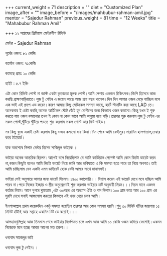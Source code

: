 +++
current_weight = 71
description = ""
diet = "Customized Plan"
image_after = ""
image_before = "/images/mahbubur-rahman-amil.jpg"
mentor = "Sajedur Rahman"
previous_weight = 81
time = "12 Weeks"
title = "Mahabubur Rahman Amil"

+++
১২ সপ্তাহের প্রিমিয়াম মেন্টরশীপ রিভিউ

মেন্টর - Sajedur Rahman

পূর্বের ওজন: ৮১ কেজি

বতর্মান ওজন: ৭১কেজি

কমেছে প্রায়: ১০ কেজি

হাইট : ৫.৭ ইঞ্চি

এটা কোন রিভিউ পোস্ট না জাস্ট একটা কৃতজ্ঞতা মূলক পোস্ট।আমি পেশায় একজন চিকিৎসক।জিপি হিসেবে কাজ করছি ব্রাহ্মণবাড়িয়াতে।লুজ টু গেইন এ জয়েন আছে আজ প্রায় বছর খানেক।দিন দিন আমার ওজন বেড়ে যাচ্ছিল বলে এক ভাই এই গ্রুপে এড করেন।কারণ আমার কিছু মেডিকেল সমস্যা আছে, হার্টে স্টানটিং করা আছে LAD তে।অনেকবার ই চেষ্টা করছি,অনেক আর্টিকেল ঘেঁটে ঘেঁটে হৃদ রোগীদের জন্য কিভাবে ওজন কমাবো।কিন্তু যখন ই শুরু করতে যায় ওজন কমানোর তখন ই কোন না কোন ভাবে আমি অসুস্থ্য হয়ে পড়ি।তারপর শুরু করলাম লুজ টু গেইন এর সকল পোস্ট,খুঁটিয়ে খুঁটিয়ে পড়তে শুরু করলাম সকল পোস্ট আর ফিট গাইড।

সব কিছু বুজে একাই চেষ্টা করলাম কিছু ওজন কমানো যায় কিনা।দিন শেষে আমি ফেইলুর।সারাদিন হাসপাতাল,চেম্বার করে টাইয়ার্ড।

যাক অবশেষে নিলাম মেন্টর হিসেব সাজিদুল ভাইকে ।

ভাইয়া অনেক আন্তরিক ছিলেন।আগেই বলে নিয়েছিলাম যে আমি কার্ডিয়াক পেশেন্ট আমি কোন কিটো ডায়েট করব না,কারন কিছুটা হলেও আমি কিটো ডায়েট নিয়ে জানি আর ভবিষ্যতে এ কি সমস্যা হতে পারে তা নিয়ে অবগত।তাই আমি চাচ্ছিলাম যেন একটা এমন ডাইয়েট হোক যেটা আমার সাথে মানানসই।

ভাইয়া সেই অনুসারে আমার জন্য ডায়েট দিলেন।১৪০০ ক্যালোরি।। বিশ্বাস করেন এই ডায়েট দেখে মনে হচ্ছিল আমি পারব না।পড়ে নিজের ইচ্ছায় ও স্ত্রীর অনুপ্রেরণাই শুরু করলাম ভাইয়ার চার্ট অনুযায়ী নিয়ম।।।নিয়ম মানে একদম কঠোর নিয়ম।আগে দুপরে ঘুমাতাম ,এটা ৩০বছর এর অভ্যাস ঐটা ও বাদ দিলাম।১০০ গ্রাম ভাত আর ১০০ গ্রাম এর মুরগি দেখে সবাই আফসোস করতো কিভাবে এই খবর খেয়ে চলব আমি।

ইনশাআল্লাহ প্রথম কয়েকদিন একটু সমস্যা হয়েছিল তারপর আর কোন সমস্যা হয়নি।শুদু ৩০ মিনিট হাঁটার জায়গায় ১৫ মিনিট হাঁটছি আর সপ্তাহে একদিন চিট ডে করেছি।।।

আলহামদুলিল্লাহ আজ তিনমাস শেষে ভাইয়ার নির্দেশমত চলে এখন আজ আমি ১০ কেজি ওজন কমিয়ে ফেলেছি।একদম নিজেকে মনে হচ্ছে আবার আগের মত তরুণ।।

ধন্যবাদ সাজেদুর ভাই

ধন্যবাদ লুজ টু গেইন।।